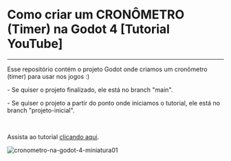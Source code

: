 <h1>Como criar um CRONÔMETRO (Timer) na Godot 4 [Tutorial YouTube]</h1>
<hr>
<p>Esse repositório contém o projeto Godot onde criamos um cronômetro (timer) para usar nos jogos :)</p>
<p>  - Se quiser o projeto finalizado, ele está no branch "main". </p>
<p>  - Se quiser o projeto a partir do ponto onde iniciamos o tutorial, ele está no branch "projeto-inicial".</p>
<br>
<p>Assista ao tutorial <a href="https://youtu.be/g6wsdyY142g">clicando aqui</a>.</p>

![cronometro-na-godot-4-miniatura01](https://github.com/GabrielChiarelli/cronometro-tutorial-projeto-godot-4/assets/102618272/afbe0abe-ac32-4e57-97fd-99b9071ad320)
